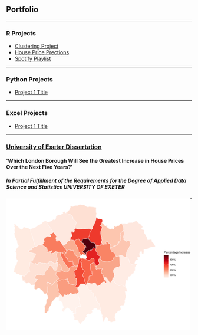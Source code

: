 
## Portfolio

---

### R Projects 
 - [Clustering Project](pages/Clustering.md)
 - [House Price Prections](pages/Price_Predictions.md)
 - [Spotify Playlist](pages/)

---
 ### Python Projects
- [Project 1 Title](http://example.com/)

---

 ### Excel Projects
- [Project 1 Title](http://example.com/)

---

### [University of Exeter Dissertation](pdf/London_House_Price_Predictions.pdf)
#### 'Which London Borough Will See the Greatest Increase in House Prices Over the Next Five Years?'
##### In Partial Fulfillment of the Requirements for the Degree of Applied Data Science and Statistics UNIVERSITY OF EXETER

<b>
</b>
<img 
    align="left"
    width = 500 
    src="images/Heatmap.png?raw=true"
    />

---

